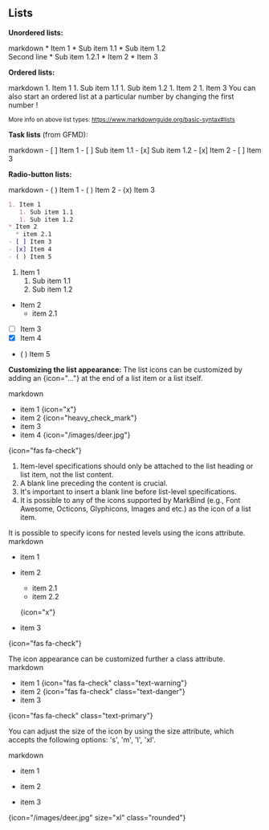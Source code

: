 ## Lists


****Unordered lists:****

<include src="codeAndOutput.md" boilerplate >
<variable name="highlightStyle">markdown</variable>
<variable name="code">
* Item 1
  * Sub item 1.1
  * Sub item 1.2<br>
    Second line
    * Sub item 1.2.1
* Item 2
* Item 3
</variable>
</include>

****Ordered lists:****

<include src="codeAndOutput.md" boilerplate >
<variable name="highlightStyle">markdown</variable>
<variable name="code">
1. Item 1
   1. Sub item 1.1
   1. Sub item 1.2
1. Item 2
1. Item 3
</variable>
</include>

<box type="tip" seamless>
You can also start an ordered list at a particular number by changing the
<popover>
first number
<template slot="content">
<div style="text-align: center; margin-bottom: 5px;">{{ icon_example }}</div>
<include src="codeAndOutputSeparate.md" boilerplate>
<variable name="highlightStyle">markdown</variable>
<variable name="code">
10. Item 1
   1. Sub item 1.1
   1. Sub item 1.2
1. Item 2
</variable>
<variable name="output">
10. Item 1
   1. Sub item 1.1
   1. Sub item 1.2
1. Item 2
{.ps-0 .ms-0}
</variable>
</include>
</template>
</popover>!
</box>

<small>More info on above list types: https://www.markdownguide.org/basic-syntax#lists</small>

****Task lists**** (from GFMD):

<div id="main-example-gfmd">
<include src="codeAndOutput.md" boilerplate >
<variable name="highlightStyle">markdown</variable>
<variable name="code">
- [ ] Item 1
   - [ ] Sub item 1.1
   - [x] Sub item 1.2
- [x] Item 2
- [ ] Item 3
</variable>
</include>
</div>


****Radio-button lists:****
<div id="main-example-markbind">
<include src="codeAndOutput.md" boilerplate >
<variable name="highlightStyle">markdown</variable>
<variable name="code">
- ( ) Item 1
- ( ) Item 2
- (x) Item 3
</variable>
</include>
</div>

<div id="short" class="d-none">

```markdown
1. Item 1
   1. Sub item 1.1
   1. Sub item 1.2
* Item 2
  * item 2.1
- [ ] Item 3
- [x] Item 4
- ( ) Item 5
```
</div>
<div id="examples" class="d-none">

1. Item 1
   1. Sub item 1.1
   1. Sub item 1.2
* Item 2
  * item 2.1
- [ ] Item 3
- [x] Item 4
- ( ) Item 5
</div>

****Customizing the list appearance:****
<box type="tip" seamless>
The list icons can be customized by adding an {icon="..."} at the end of a list item or a list itself.
</box>
<div id="main-example-markbind">
<include src="codeAndOutput.md" boilerplate >
<variable name="highlightStyle">markdown</variable>
<variable name="code">

* item 1 {icon="x"}
* item 2 {icon="heavy_check_mark"}
* item 3
* item 4 {icon="/images/deer.jpg"}
  
{icon="fas fa-check"}
</variable>
</include>
</div>
<box type="warning">

1. Item-level specifications should only be attached to the list heading or list item, not the list content.
2. A blank line preceding the content is crucial.
3. It's important to insert a blank line before list-level specifications.
4. It is possible to any of the icons supported by MarkBind (e.g., Font Awesome, Octicons, Glyphicons, Images and etc.) as the icon of a list item.
</box>

<box type="tip" seamless>
It is possible to specify icons for nested levels using the icons attribute.
</box>
<div id="main-example-markbind">
<include src="codeAndOutput.md" boilerplate >
<variable name="highlightStyle">markdown</variable>
<variable name="code">

* item 1
* item 2 
  * item 2.1
  * item 2.2
  
  {icon="x"}
* item 3
  
{icon="fas fa-check"}
</variable>
</include>
</div>

<box type="tip" seamless>
The icon appearance can be customized further a class attribute.
</box>
<div id="main-example-markbind">
<include src="codeAndOutput.md" boilerplate >
<variable name="highlightStyle">markdown</variable>
<variable name="code">

* item 1 {icon="fas fa-check" class="text-warning"}
* item 2 {icon="fas fa-check" class="text-danger"}
* item 3 
  
{icon="fas fa-check" class="text-primary"}
</variable>
</include>
</div>
<box type="tip" seamless>

You can adjust the size of the icon by using the size attribute, which accepts the following options: 's', 'm', 'l', 'xl'.
</box>
<div id="main-example-markbind">
<include src="codeAndOutput.md" boilerplate >
<variable name="highlightStyle">markdown</variable>
<variable name="code">

* item 1
  
* item 2  

* item 3 

{icon="/images/deer.jpg" size="xl" class="rounded"}
</variable>
</include>
</div>